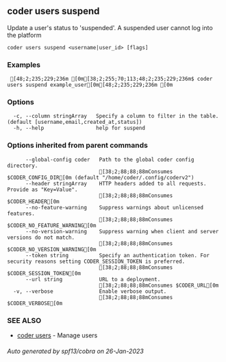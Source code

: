 ## coder users suspend

Update a user's status to 'suspended'. A suspended user cannot log into the platform

```
coder users suspend <username|user_id> [flags]
```

### Examples

```
 [48;2;235;229;236m [0m[38;2;255;70;113;48;2;235;229;236m$ coder users suspend example_user[0m[48;2;235;229;236m [0m
```

### Options

```
  -c, --column stringArray   Specify a column to filter in the table. (default [username,email,created_at,status])
  -h, --help                 help for suspend
```

### Options inherited from parent commands

```
      --global-config coder   Path to the global coder config directory.
                              [38;2;88;88;88mConsumes $CODER_CONFIG_DIR[0m (default "/home/coder/.config/coderv2")
      --header stringArray    HTTP headers added to all requests. Provide as "Key=Value".
                              [38;2;88;88;88mConsumes $CODER_HEADER[0m
      --no-feature-warning    Suppress warnings about unlicensed features.
                              [38;2;88;88;88mConsumes $CODER_NO_FEATURE_WARNING[0m
      --no-version-warning    Suppress warning when client and server versions do not match.
                              [38;2;88;88;88mConsumes $CODER_NO_VERSION_WARNING[0m
      --token string          Specify an authentication token. For security reasons setting CODER_SESSION_TOKEN is preferred.
                              [38;2;88;88;88mConsumes $CODER_SESSION_TOKEN[0m
      --url string            URL to a deployment.
                              [38;2;88;88;88mConsumes $CODER_URL[0m
  -v, --verbose               Enable verbose output.
                              [38;2;88;88;88mConsumes $CODER_VERBOSE[0m
```

### SEE ALSO

* [coder users](coder_users.md)	 - Manage users

###### Auto generated by spf13/cobra on 26-Jan-2023
